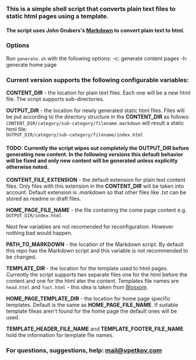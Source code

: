 ### This is a simple shell script that converts plain text files to static html pages using a template.

#### The script uses John Grubers's [Markdown](http://daringfireball.net/projects/markdown/) to convert plain text to html.

### Options

Run `generate.sh` with the following options:
-c: generate content pages
-h: generate home page

### Current version supports the following configurable variables:

__CONTENT_DIR__ - the location for plain text files. Each one will be a new html file. The script supports sub-directories.

__OUTPUT_DIR__ - the location for newly generated static html files. Files will be put according to the directory structure in the __CONTENT_DIR__ as follows:  
`CONTENT_DIR/category/sub-category/filename.markdown` will result a static html file:  
`OUTPUT_DIR/category/sub-category/filename/index.html`
#### __TODO__: Currently the script wipes out completely the __OUTPUT_DIR__ before generating new content. In the following versions this default behavior will be fixed and only new content will be generated unless explicitly otherwise noted.

__CONTENT_FILE_EXTENSION__ - the default extension for plain text content files. Only files with this extension in the __CONTENT_DIR__ will be taken into account. Default extension is _.markdown_ so that other files like _.txt_ can be stored as readme or draft files.

__HOME_PAGE_FILE_NAME__ - the file containing the come page content e.g. `OUTPUT_DIR/index.html`

Next few variables are not recomended for reconfiguration. However nothing bad would happen.

__PATH_TO_MARKDOWN__ - the location of the Markdown script. By default this repo has the Markdown script and this variable is not recommended to be changed.

__TEMPLATE_DIR__ - the location for the template used to html pages. Currently the script supports two separate files one for the html before the content and one for the html ater the content. Templates file names are `head.html` and `foot.html` - this idea is taken from [Blosxom](http://www.blosxom.com/).

__HOME_PAGE_TEMPLATE_DIR__ - the location for home page specific templates. Default is the same as __HOME_PAGE_FILE_NAME__. If suitable template fileas aren't found for the home page the default ones will be used.

__TEMPLATE_HEADER_FILE_NAME__ and __TEMPLATE_FOOTER_FILE_NAME__ hold the information for template file names.

### For questions, suggestions, help: [mail@vpetkov.com](mailto:mail@vpetkov.com)

